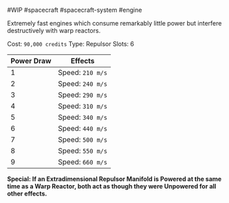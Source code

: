 #WIP #spacecraft #spacecraft-system #engine

Extremely fast engines which consume remarkably little power but interfere destructively with warp reactors.

Cost: `90,000 credits`
Type: Repulsor
Slots: 6

| Power Draw | Effects |
| -----------|---------|
| 1 | Speed: `210 m/s` |
| 2 | Speed: `240 m/s` |
| 3 | Speed: `290 m/s` |
| 4 | Speed: `310 m/s` |
| 5 | Speed: `340 m/s` |
| 6 | Speed: `440 m/s` |
| 7 | Speed: `500 m/s` |
| 8 | Speed: `550 m/s` |
| 9 | Speed: `660 m/s` |

**Special: If an Extradimensional Repulsor Manifold is Powered at the same time as a Warp Reactor, both act as though they were Unpowered for all other effects.**